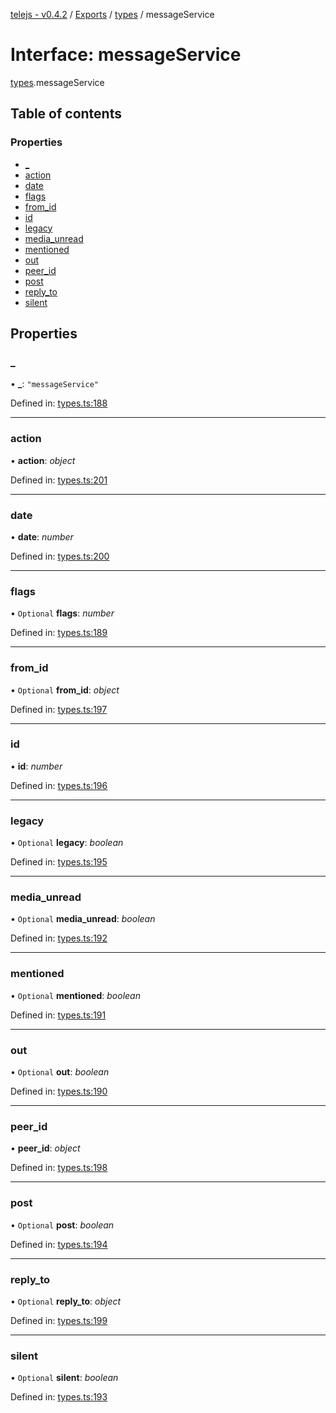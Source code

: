[telejs - v0.4.2](../README.md) / [Exports](../modules.md) / [types](../modules/types.md) / messageService

# Interface: messageService

[types](../modules/types.md).messageService

## Table of contents

### Properties

- [\_](types.messageservice.md#_)
- [action](types.messageservice.md#action)
- [date](types.messageservice.md#date)
- [flags](types.messageservice.md#flags)
- [from\_id](types.messageservice.md#from_id)
- [id](types.messageservice.md#id)
- [legacy](types.messageservice.md#legacy)
- [media\_unread](types.messageservice.md#media_unread)
- [mentioned](types.messageservice.md#mentioned)
- [out](types.messageservice.md#out)
- [peer\_id](types.messageservice.md#peer_id)
- [post](types.messageservice.md#post)
- [reply\_to](types.messageservice.md#reply_to)
- [silent](types.messageservice.md#silent)

## Properties

### \_

• **\_**: ``"messageService"``

Defined in: [types.ts:188](https://github.com/telejs/telejs/blob/64a8dcf/src/types.ts#L188)

___

### action

• **action**: *object*

Defined in: [types.ts:201](https://github.com/telejs/telejs/blob/64a8dcf/src/types.ts#L201)

___

### date

• **date**: *number*

Defined in: [types.ts:200](https://github.com/telejs/telejs/blob/64a8dcf/src/types.ts#L200)

___

### flags

• `Optional` **flags**: *number*

Defined in: [types.ts:189](https://github.com/telejs/telejs/blob/64a8dcf/src/types.ts#L189)

___

### from\_id

• `Optional` **from\_id**: *object*

Defined in: [types.ts:197](https://github.com/telejs/telejs/blob/64a8dcf/src/types.ts#L197)

___

### id

• **id**: *number*

Defined in: [types.ts:196](https://github.com/telejs/telejs/blob/64a8dcf/src/types.ts#L196)

___

### legacy

• `Optional` **legacy**: *boolean*

Defined in: [types.ts:195](https://github.com/telejs/telejs/blob/64a8dcf/src/types.ts#L195)

___

### media\_unread

• `Optional` **media\_unread**: *boolean*

Defined in: [types.ts:192](https://github.com/telejs/telejs/blob/64a8dcf/src/types.ts#L192)

___

### mentioned

• `Optional` **mentioned**: *boolean*

Defined in: [types.ts:191](https://github.com/telejs/telejs/blob/64a8dcf/src/types.ts#L191)

___

### out

• `Optional` **out**: *boolean*

Defined in: [types.ts:190](https://github.com/telejs/telejs/blob/64a8dcf/src/types.ts#L190)

___

### peer\_id

• **peer\_id**: *object*

Defined in: [types.ts:198](https://github.com/telejs/telejs/blob/64a8dcf/src/types.ts#L198)

___

### post

• `Optional` **post**: *boolean*

Defined in: [types.ts:194](https://github.com/telejs/telejs/blob/64a8dcf/src/types.ts#L194)

___

### reply\_to

• `Optional` **reply\_to**: *object*

Defined in: [types.ts:199](https://github.com/telejs/telejs/blob/64a8dcf/src/types.ts#L199)

___

### silent

• `Optional` **silent**: *boolean*

Defined in: [types.ts:193](https://github.com/telejs/telejs/blob/64a8dcf/src/types.ts#L193)
